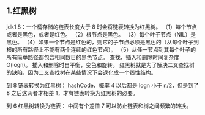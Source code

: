 ## 1.红黑树

jdk1.8：一个桶存储的链表长度大于 8 时会将链表转换为红黑树。
（1）每个节点或者是黑色，或者是红色。
（2）根节点是黑色。
（3）每个叶子节点（NIL）是黑色。 
（4）如果一个节点是红色的，则它的子节点必须是黑色的（从每个叶子到根的所有路径上不能有两个连续的红色节点）。
（5）从任一节点到其每个叶子的所有简单路径都包含相同数目的黑色节点。
查找、插入和删除时间复杂度 O(logn)。
插入和删除时自平衡，变色和旋转。
红黑树就是为了解决二叉查找树的缺陷，因为二叉查找树在某些情况下会退化成一个线性结构。

到 8 链表转换为红黑树：
hashCode、概率
4 以后都是 logn 小于 n/2，但是到了 8 之后这两者才相差 1，才有链表转换为红黑树的必要。

到 6 红黑树转换为链表：
中间有个差值 7 可以防止链表和树之间频繁的转换。